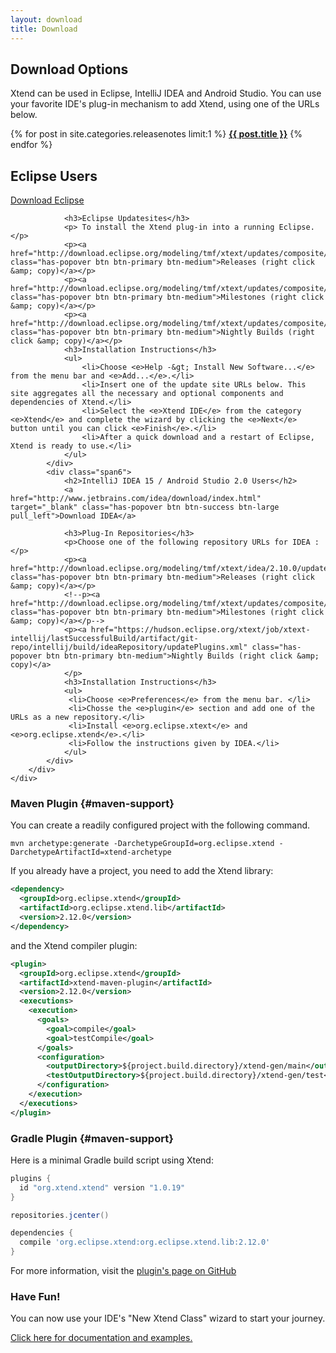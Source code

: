 ```yaml
---
layout: download
title: Download
---
```

<div>
	<div class="container">
		<div class="row">
			<div class="span12">
				<h2>Download Options</h2>
				<p>
		Xtend can be used in Eclipse, IntelliJ IDEA and Android Studio. You can use your favorite IDE's plug-in mechanism to add Xtend, using one of the URLs below.
				</p>
				<p>
				{% for post in site.categories.releasenotes limit:1 %}
					<strong><a href="releasenotes.html">{{ post.title }}</a></strong>
				{% endfor %}
				</p>
			</div>
		</div>
		<div class="row">
			<div class="span6">
				<h2>Eclipse Users</h2>
				<a href="https://www.eclipse.org/downloads/" target="_blank" class="has-popover btn btn-success btn-large pull_left">Download Eclipse</a>

				<h3>Eclipse Updatesites</h3>
				<p> To install the Xtend plug-in into a running Eclipse.</p>
				<p><a href="http://download.eclipse.org/modeling/tmf/xtext/updates/composite/releases/" class="has-popover btn btn-primary btn-medium">Releases (right click &amp; copy)</a></p>
				<p><a href="http://download.eclipse.org/modeling/tmf/xtext/updates/composite/milestones/" class="has-popover btn btn-primary btn-medium">Milestones (right click &amp; copy)</a></p>
				<p><a href="http://download.eclipse.org/modeling/tmf/xtext/updates/composite/latest/" class="has-popover btn btn-primary btn-medium">Nightly Builds (right click &amp; copy)</a></p>
				<h3>Installation Instructions</h3>
				<ul>
					<li>Choose <e>Help -&gt; Install New Software...</e> from the menu bar and <e>Add...</e>.</li>
					<li>Insert one of the update site URLs below. This site aggregates all the necessary and optional components and dependencies of Xtend.</li>
					<li>Select the <e>Xtend IDE</e> from the category <e>Xtend</e> and complete the wizard by clicking the <e>Next</e> button until you can click <e>Finish</e>.</li>
					<li>After a quick download and a restart of Eclipse, Xtend is ready to use.</li>
				</ul>
			</div>
			<div class="span6">
				<h2>IntelliJ IDEA 15 / Android Studio 2.0 Users</h2>
				<a href="http://www.jetbrains.com/idea/download/index.html" target="_blank" class="has-popover btn btn-success btn-large pull_left">Download IDEA</a>
			    
			    <h3>Plug-In Repositories</h3>
				<p>Choose one of the following repository URLs for IDEA :</p>
				<p><a href="http://download.eclipse.org/modeling/tmf/xtext/idea/2.10.0/updatePlugins.xml" class="has-popover btn btn-primary btn-medium">Releases (right click &amp; copy)</a></p>
				<!--p><a href="http://download.eclipse.org/modeling/tmf/xtext/updates/composite/milestones/" class="has-popover btn btn-primary btn-medium">Milestones (right click &amp; copy)</a></p-->
				<p><a href="https://hudson.eclipse.org/xtext/job/xtext-intellij/lastSuccessfulBuild/artifact/git-repo/intellij/build/ideaRepository/updatePlugins.xml" class="has-popover btn btn-primary btn-medium">Nightly Builds (right click &amp; copy)</a>
				</p>
				<h3>Installation Instructions</h3>
				<ul>
				 <li>Choose <e>Preferences</e> from the menu bar. </li>
				 <li>Chosse the <e>plugin</e> section and add one of the URLs as a new repository.</li>
				 <li>Install <e>org.eclipse.xtext</e> and <e>org.eclipse.xtend</e>.</li>
				 <li>Follow the instructions given by IDEA.</li>
				</ul>
			</div>
		</div>
	</div>
</div>

### Maven Plugin {#maven-support}

You can create a readily configured project with the following command.

```
mvn archetype:generate -DarchetypeGroupId=org.eclipse.xtend -DarchetypeArtifactId=xtend-archetype
```

If you already have a project, you need to add the Xtend library:

```xml
<dependency>
  <groupId>org.eclipse.xtend</groupId>
  <artifactId>org.eclipse.xtend.lib</artifactId>
  <version>2.12.0</version>
</dependency>
```

and the Xtend compiler plugin:

```xml
<plugin>
  <groupId>org.eclipse.xtend</groupId>
  <artifactId>xtend-maven-plugin</artifactId>
  <version>2.12.0</version>
  <executions>
    <execution>
      <goals>
        <goal>compile</goal>
        <goal>testCompile</goal>
      </goals>
      <configuration>
        <outputDirectory>${project.build.directory}/xtend-gen/main</outputDirectory>
        <testOutputDirectory>${project.build.directory}/xtend-gen/test</testOutputDirectory>
      </configuration>
    </execution>
  </executions>
</plugin>
```

### Gradle Plugin {#maven-support}

Here is a minimal Gradle build script using Xtend:

```groovy
plugins {
  id "org.xtend.xtend" version "1.0.19"
}

repositories.jcenter()

dependencies {
  compile 'org.eclipse.xtend:org.eclipse.xtend.lib:2.12.0'
}
```

For more information, visit the [plugin's page on GitHub](https://github.com/xtext/xtend-gradle-plugin)

### Have Fun!

You can now use your IDE's "New Xtend Class" wizard to start your journey.

[Click here for documentation and examples.](documentation/101_gettingstarted.html)
